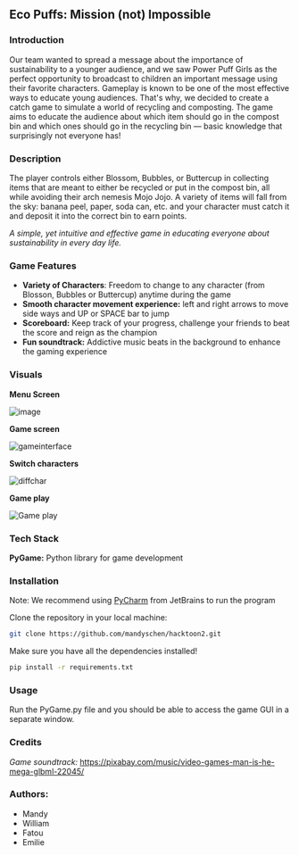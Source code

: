 ## Eco Puffs: Mission (not) Impossible

### Introduction
Our team wanted to spread a message about the importance of sustainability to a younger audience, and we saw Power Puff Girls as the perfect opportunity to broadcast to children an important message using their favorite characters.
Gameplay is known to be one of the most effective ways to educate young audiences. That's why, we decided to create a catch game to simulate a world of recycling and composting. The game aims to educate the audience about which item should go in the compost bin and which ones should go in the recycling bin — basic knowledge that surprisingly not everyone has! 

### Description
The player controls either Blossom, Bubbles, or Buttercup in collecting items that are meant to either be recycled or put in the compost bin, all while avoiding their arch nemesis Mojo Jojo.
A variety of items will fall from the sky: banana peel, paper, soda can, etc. and your character must catch it and deposit it into the correct bin to earn points.

_A simple, yet intuitive and effective game in educating everyone about sustainability in every day life._

### Game Features
- **Variety of Characters**: Freedom to change to any character (from Blosson, Bubbles or Buttercup) anytime during the game
- **Smooth character movement experience:** left and right arrows to move side ways and UP or SPACE bar to jump
- **Scoreboard:** Keep track of your progress, challenge your friends to beat the score and reign as the champion
- **Fun soundtrack:** Addictive music beats in the background to enhance the gaming experience

### Visuals
**Menu Screen**

![image](https://user-images.githubusercontent.com/68432655/190905054-2757ff47-aa7e-4c35-aa43-0b4f98620f02.png)

**Game screen**

![gameinterface](https://user-images.githubusercontent.com/68432655/190902034-82dc04b5-8549-4ddf-8c3b-d7aa9c008718.png)

**Switch characters**

![diffchar](https://user-images.githubusercontent.com/68432655/190902032-55ce161d-48b2-4cd9-b8ba-9c3ea02eb633.png)

**Game play**

![Game play](https://user-images.githubusercontent.com/68432655/190902014-471aca34-4bd7-4d36-bfd8-dea23bed9a95.gif)

### Tech Stack
**PyGame:** Python library for game development

### Installation
Note: We recommend using [PyCharm](https://www.jetbrains.com/pycharm/) from JetBrains to run the program

Clone the repository in your local machine:

```bash
git clone https://github.com/mandyschen/hacktoon2.git
```

Make sure you have all the dependencies installed! 

```bash
pip install -r requirements.txt
```

### Usage

Run the PyGame.py file and you should be able to access the game GUI in a separate window.

### Credits
_Game soundtrack:_ https://pixabay.com/music/video-games-man-is-he-mega-glbml-22045/

### Authors:
- Mandy
- William
- Fatou
- Emilie
